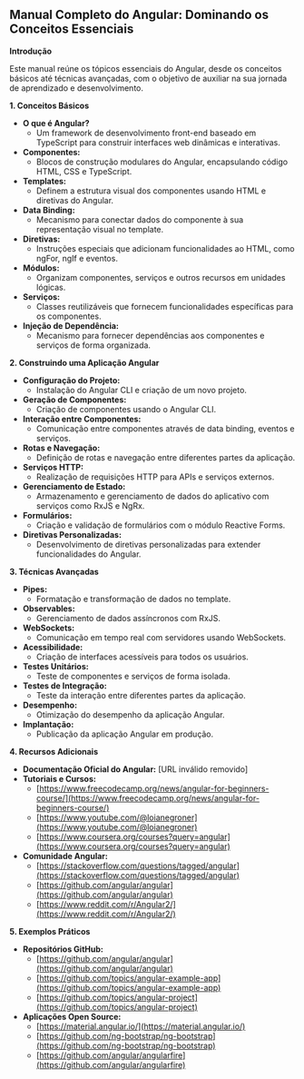 ## **Manual Completo do Angular: Dominando os Conceitos Essenciais**

**Introdução**

Este manual reúne os tópicos essenciais do Angular, desde os conceitos básicos até técnicas avançadas, com o objetivo de auxiliar na sua jornada de aprendizado e desenvolvimento.

**1. Conceitos Básicos**

* **O que é Angular?**
    * Um framework de desenvolvimento front-end baseado em TypeScript para construir interfaces web dinâmicas e interativas.
* **Componentes:**
    * Blocos de construção modulares do Angular, encapsulando código HTML, CSS e TypeScript.
* **Templates:**
    * Definem a estrutura visual dos componentes usando HTML e diretivas do Angular.
* **Data Binding:**
    * Mecanismo para conectar dados do componente à sua representação visual no template.
* **Diretivas:**
    * Instruções especiais que adicionam funcionalidades ao HTML, como ngFor, ngIf e eventos.
* **Módulos:**
    * Organizam componentes, serviços e outros recursos em unidades lógicas.
* **Serviços:**
    * Classes reutilizáveis que fornecem funcionalidades específicas para os componentes.
* **Injeção de Dependência:**
    * Mecanismo para fornecer dependências aos componentes e serviços de forma organizada.

**2. Construindo uma Aplicação Angular**

* **Configuração do Projeto:**
    * Instalação do Angular CLI e criação de um novo projeto.
* **Geração de Componentes:**
    * Criação de componentes usando o Angular CLI.
* **Interação entre Componentes:**
    * Comunicação entre componentes através de data binding, eventos e serviços.
* **Rotas e Navegação:**
    * Definição de rotas e navegação entre diferentes partes da aplicação.
* **Serviços HTTP:**
    * Realização de requisições HTTP para APIs e serviços externos.
* **Gerenciamento de Estado:**
    * Armazenamento e gerenciamento de dados do aplicativo com serviços como RxJS e NgRx.
* **Formulários:**
    * Criação e validação de formulários com o módulo Reactive Forms.
* **Diretivas Personalizadas:**
    * Desenvolvimento de diretivas personalizadas para extender funcionalidades do Angular.

**3. Técnicas Avançadas**

* **Pipes:**
    * Formatação e transformação de dados no template.
* **Observables:**
    * Gerenciamento de dados assíncronos com RxJS.
* **WebSockets:**
    * Comunicação em tempo real com servidores usando WebSockets.
* **Acessibilidade:**
    * Criação de interfaces acessíveis para todos os usuários.
* **Testes Unitários:**
    * Teste de componentes e serviços de forma isolada.
* **Testes de Integração:**
    * Teste da interação entre diferentes partes da aplicação.
* **Desempenho:**
    * Otimização do desempenho da aplicação Angular.
* **Implantação:**
    * Publicação da aplicação Angular em produção.

**4. Recursos Adicionais**

* **Documentação Oficial do Angular:** [URL inválido removido]
* **Tutoriais e Cursos:**
    * [https://www.freecodecamp.org/news/angular-for-beginners-course/](https://www.freecodecamp.org/news/angular-for-beginners-course/)
    * [https://www.youtube.com/@loianegroner](https://www.youtube.com/@loianegroner)
    * [https://www.coursera.org/courses?query=angular](https://www.coursera.org/courses?query=angular)
* **Comunidade Angular:**
    * [https://stackoverflow.com/questions/tagged/angular](https://stackoverflow.com/questions/tagged/angular)
    * [https://github.com/angular/angular](https://github.com/angular/angular)
    * [https://www.reddit.com/r/Angular2/](https://www.reddit.com/r/Angular2/)

**5. Exemplos Práticos**

* **Repositórios GitHub:**
    * [https://github.com/angular/angular](https://github.com/angular/angular)
    * [https://github.com/topics/angular-example-app](https://github.com/topics/angular-example-app)
    * [https://github.com/topics/angular-project](https://github.com/topics/angular-project)
* **Aplicações Open Source:**
    * [https://material.angular.io/](https://material.angular.io/)
    * [https://github.com/ng-bootstrap/ng-bootstrap](https://github.com/ng-bootstrap/ng-bootstrap)
    * [https://github.com/angular/angularfire](https://github.com/angular/angularfire)


